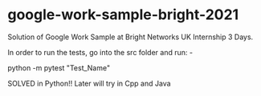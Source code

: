 # google-work-sample-bright-2021
Solution of Google Work Sample at Bright Networks UK Internship 3 Days.

In order to run the tests, go into the src folder and run: -

python -m pytest "Test_Name"

SOLVED in Python!!
Later will try in Cpp and Java
